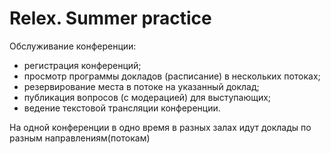 # Relex. Summer practice
Обслуживание 	конференции:
- регистрация конференций;
- просмотр программы докладов (расписание) в нескольких потоках;
- резервирование места в потоке на указанный доклад;
- публикация вопросов (с модерацией) для выступающих;
- ведение текстовой трансляции конференции.

На одной конференции в одно время в разных залах идут доклады по разным направлениям(потокам)
